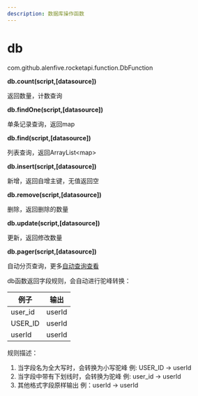 ```yaml
---
description: 数据库操作函数
---
```


# db

com.github.alenfive.rocketapi.function.DbFunction

**db.count(script,\[datasource])**

返回数量，计数查询

**db.findOne(script,\[datasource])**

单条记录查询，返回map

**db.find(script,\[datasource])**

列表查询，返回ArrayList\<map>

**db.insert(script,\[datasource])**

新增，返回自增主键，无值返回空

**db.remove(script,\[datasource])**

删除，返回删除的数量

**db.update(script,\[datasource])**

更新，返回修改数量

**db.pager(script,\[datasource])**

自动分页查询，更多[自动查询查看](../zi-ding-yi-kuo-zhan/fen-ye-cha-xun.md)



db函数返回字段规则，会自动进行驼峰转换：

| 例子      | 输出     |
| ------- | ------ |
| user_id | userId |
| USER_ID | userId |
| userId  | userId |

规则描述：

1. 当字段名为全大写时，会转换为小写驼峰 例: USER_ID -> userId
2. 当字段中带有下划线时，会转换为驼峰 例: user_id -> userId
3. 其他格式字段原样输出 例：userId -> userId
